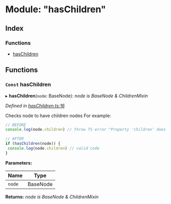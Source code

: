 
# Module: "hasChildren"

## Index

### Functions

* [hasChildren](_haschildren_.md#const-haschildren)

## Functions

### `Const` hasChildren

▸ **hasChildren**(`node`: BaseNode): *node is BaseNode & ChildrenMixin*

*Defined in [hasChildren.ts:16](https://github.com/figma-plugin-helper-functions/figma-plugin-helpers/blob/66648a3/src/helpers/hasChildren.ts#L16)*

Checks node to have children nodes
For example:

```ts
// BEFORE
console.log(node.children) // throw TS error "Property 'children' does not exist on type ..."

// AFTER
if (hasChildren(node)) {
 console.log(node.children) // valid code
}
```

**Parameters:**

Name | Type |
------ | ------ |
`node` | BaseNode |

**Returns:** *node is BaseNode & ChildrenMixin*
